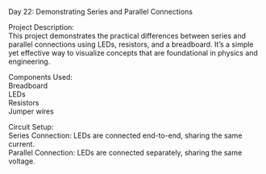 Day 22: Demonstrating Series and Parallel Connections

Project Description:  
This project demonstrates the practical differences between series and parallel connections using LEDs, resistors, and a breadboard. It’s a simple yet effective way to visualize concepts that are foundational in physics and engineering.

Components Used:  
Breadboard  
LEDs  
Resistors  
Jumper wires

Circuit Setup:  
Series Connection: LEDs are connected end-to-end, sharing the same current.  
Parallel Connection: LEDs are connected separately, sharing the same voltage.
